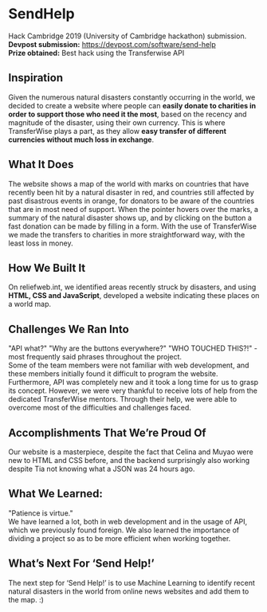# SendHelp
Hack Cambridge 2019 (University of Cambridge hackathon) submission.
<br><b>Devpost submission:</b> https://devpost.com/software/send-help
<br><b>Prize obtained:</b> Best hack using the Transferwise API

## Inspiration
Given the numerous natural disasters constantly occurring in the world, we decided to create a website where people can **easily donate to charities in order to support those who need it the most**, based on the recency and magnitude of the disaster, using their own currency. This is where TransferWise plays a part, as they allow **easy transfer of different currencies without much loss in exchange**.

## What It Does
The website shows a map of the world with marks on countries that have recently been hit by a natural disaster in red, and countries still affected by past disastrous events in orange, for donators to be aware of the countries that are in most need of support. When the pointer hovers over the marks, a summary of the natural disaster shows up, and by clicking on the button a fast donation can be made by filling in a form. With the use of TransferWise we made the transfers to charities in more straightforward way, with the least loss in money.

## How We Built It
On reliefweb.int, we identified areas recently struck by disasters, and using **HTML, CSS and JavaScript**, developed a website indicating these places on a world map.

## Challenges We Ran Into
"API what?" "Why are the buttons everywhere?" "WHO TOUCHED THIS?!" - most frequently said phrases throughout the project. <br>
Some of the team members were not familiar with web development, and these members initially found it difficult to program the website. Furthermore, API was completely new and it took a long time for us to grasp its concept. However, we were very thankful to receive lots of help from the dedicated TransferWise mentors. Through their help, we were able to overcome most of the difficulties and challenges faced.

## Accomplishments That We’re Proud Of
Our website is a masterpiece, despite the fact that Celina and Muyao were new to HTML and CSS before, and the backend surprisingly also working despite Tia not knowing what a JSON was 24 hours ago.

## What We Learned:
"Patience is virtue." <br>
We have learned a lot, both in web development and in the usage of API, which we previously found foreign. We also learned the importance of dividing a project so as to be more efficient when working together.

## What’s Next For ‘Send Help!’
The next step for ‘Send Help!’ is to use Machine Learning to identify recent natural disasters in the world from online news websites and add them to the map. :)

